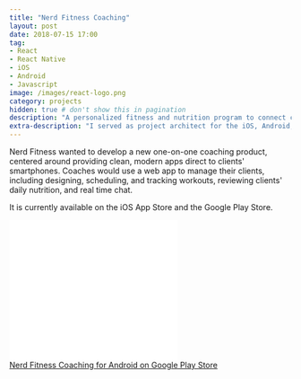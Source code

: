 ```yaml
---
title: "Nerd Fitness Coaching"
layout: post
date: 2018-07-15 17:00
tag:
- React
- React Native
- iOS
- Android
- Javascript
image: /images/react-logo.png
category: projects
hidden: true # don't show this in pagination
description: "A personalized fitness and nutrition program to connect coaches and clients, coordinating workout planning/tracking, nutrition counseling, and more"
extra-description: "I served as project architect for the iOS, Android, and Web apps for <a href=\"/projects/nerdfitness-coaching\">Nerd Fitness Coaching</a>."
---
```


Nerd Fitness wanted to develop a new one-on-one coaching product, centered around providing clean, modern apps direct to clients' smartphones. Coaches would use a web app to manage their clients, including designing, scheduling, and tracking workouts, reviewing clients' daily nutrition, and real time chat. 

It is currently available on the iOS App Store and the Google Play Store.

<div class="side-by-side text-center">
	<div class="toleft">
		<iframe src="//banners.itunes.apple.com/banner.html?partnerId=&aId=&bt=catalog&t=catalog_white&id=1393166838&c=us&l=en-US&w=300&h=250&store=apps" frameborder="0" style="overflow-x:hidden;overflow-y:hidden;width:300px;height:250px;border:0px"></iframe>
	</div>
	<div class="toright">
		<a href="https://play.google.com/store/apps/details?id=com.trainerize.nerdfitnesscoaching&hl=en_US">Nerd Fitness Coaching for Android on Google Play Store</a>
    </div>
</div>
